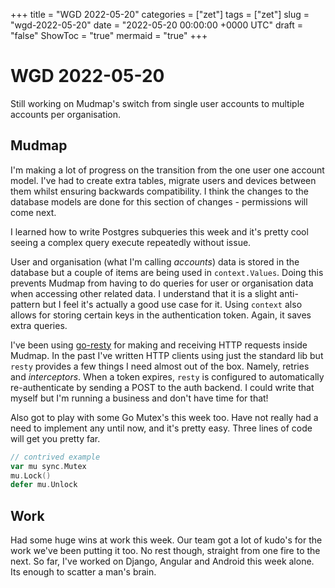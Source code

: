 +++
title = "WGD 2022-05-20"
categories = ["zet"]
tags = ["zet"]
slug = "wgd-2022-05-20"
date = "2022-05-20 00:00:00 +0000 UTC"
draft = "false"
ShowToc = "true"
mermaid = "true"
+++

# WGD 2022-05-20

Still working on Mudmap's switch from single user accounts to multiple
accounts per organisation.

## Mudmap

I'm making a lot of progress on the transition from the one user one 
account model. I've had to create extra tables, migrate users and devices
between them whilst ensuring backwards compatibility. I think the changes
to the database models are done for this section of changes - permissions
will come next.

I learned how to write Postgres subqueries this week and it's pretty 
cool seeing a complex query execute repeatedly without issue.

User and organisation (what I'm calling *accounts*) data is stored in 
the database but a couple of items are being used in `context.Values`.
Doing this prevents Mudmap from having to do queries for user or organisation
data when accessing other related data. I understand that it is a slight
anti-pattern but I feel it's actually a good use case for it.
Using `context` also allows for storing certain keys in the authentication
token. Again, it saves extra queries.

I've been using [go-resty](https://github.com/go-resty/resty) for making
and receiving HTTP requests inside Mudmap. In the past I've written HTTP
clients using just the standard lib but `resty` provides a few things I 
need almost out of the box. Namely, retries and *interceptors*. When 
a token expires, `resty` is configured to automatically re-authenticate
by sending a POST to the auth backend. I could write that myself but I'm
running a business and don't have time for that!

Also got to play with some Go Mutex's this week too. Have not really
had a need to implement any until now, and it's pretty easy. Three lines
of code will get you pretty far.

```go
// contrived example
var mu sync.Mutex
mu.Lock()
defer mu.Unlock
```

## Work

Had some huge wins at work this week. Our team got a lot of kudo's for 
the work we've been putting it too. No rest though, straight from one
fire to the next. So far, I've worked on Django, Angular and Android
this week alone. Its enough to scatter a man's brain. 
